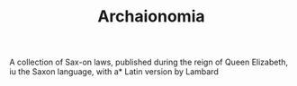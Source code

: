 ---
title: Archaionomia
letter: A
permalink: "/definitions/archaionomia.html"
body: A collection of Sax-on laws, published during the reign of Queen Elizabeth,
  iu the Saxon language, with a* Latin version by Lambard
published_at: '2018-07-07'
layout: post
---